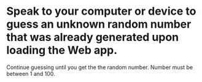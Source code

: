 # Speak to your computer or device to guess an unknown random number that was already generated upon loading the Web app.
Continue guessing until you get the the random number.
Number must be between 1 and 100.
